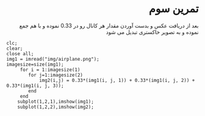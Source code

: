 <div dir = "rtl">
    <h1> تمرین سوم </h1>
</div>

<div dir="rtl">
بعد از دریافت عکس و بدست آوردن مقدار هر  کانال رو در 0.33 نموده و با هم جمع نموده  و به تصویر خاکستری تبدیل می شود
</div>

````
clc;
clear;
close all;
img1 = imread("img/airplane.png");
imagesize=size(img1);
     for i = 1:imagesize(1)
        for j=1:imagesize(2)
            img2(i,j) = 0.33*(img1(i, j, 1)) + 0.33*(img1(i, j, 2)) + 0.33*(img1(i, j, 3));
        end
     end
    subplot(1,2,1),imshow(img1);
    subplot(1,2,2),imshow(img2);
````

